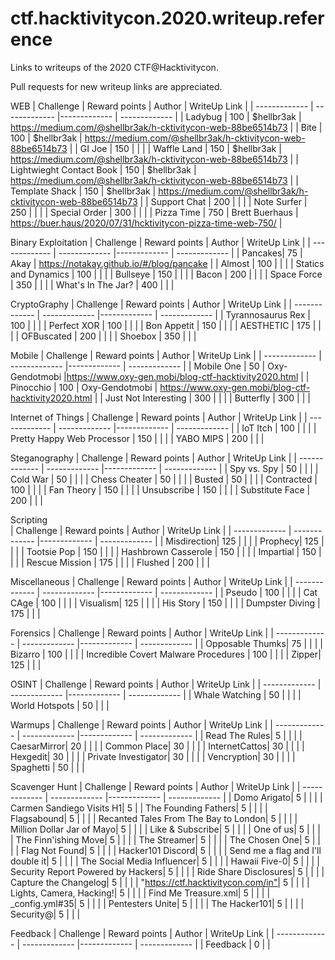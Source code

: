 # ctf.hacktivitycon.2020.writeup.reference
Links to writeups of the 2020 CTF@Hacktivitycon.

Pull requests for new writeup links are appreciated. 

WEB
| Challenge  | Reward points | Author | WriteUp Link |
| ------------- | ------------- |------------- | ------------- |
| Ladybug	|  100 |	$hellbr3ak	| https://medium.com/@shellbr3ak/h-cktivitycon-web-88be6514b73 | 
| Bite		|  100 |	$hellbr3ak	| https://medium.com/@shellbr3ak/h-cktivitycon-web-88be6514b73 | 
| GI Joe		|  150 |  | |
| Waffle Land	|  150 | 	$hellbr3ak	| https://medium.com/@shellbr3ak/h-cktivitycon-web-88be6514b73 | 
| Lightwieght Contact Book	|   150 |	$hellbr3ak	| https://medium.com/@shellbr3ak/h-cktivitycon-web-88be6514b73 |
| Template Shack	|  150 | 	$hellbr3ak	| https://medium.com/@shellbr3ak/h-cktivitycon-web-88be6514b73 |
| Support Chat	|  200 | | |
| Note Surfer	|  250 |  | |
| Special Order	|  300 | | |
| Pizza Time	|  750 |	Brett Buerhaus	| https://buer.haus/2020/07/31/hcktivitycon-pizza-time-web-750/ | 

Binary Exploitation
| Challenge  | Reward points | Author | WriteUp Link |
| ------------- | ------------- |------------- | ------------- |
| Pancakes|  75  |	Akay	| https://notakay.github.io/#/blog/pancake | 
| Almost		|  100 | | |
| Statics and Dynamics	|  100 | | |
| Bullseye 	|  150 |  | |
| Bacon		|  200 | | |
| Space Force |  350 | | |
| What's In The Jar?	| 400 | | |

CryptoGraphy
| Challenge  | Reward points | Author | WriteUp Link |
| ------------- | ------------- |------------- | ------------- |
| Tyrannosaurus Rex	|  100 | | |
| Perfect XOR	|  100 | | |
| Bon Appetit	|  150 | | |
| AESTHETIC	|  175  | | |
| OFBuscated	|  200 | | |
| Shoebox	|  350 | | |

Mobile
| Challenge  | Reward points | Author | WriteUp Link |
| ------------- | ------------- |------------- | ------------- |
| Mobile One	|  50 | Oxy-Gendotmobi |https://www.oxy-gen.mobi/blog-ctf-hacktivity2020.html |
| Pinocchio	|  100 | Oxy-Gendotmobi | https://www.oxy-gen.mobi/blog-ctf-hacktivity2020.html |
| Just Not Interesting	|  300 | | |
| Butterfly	|  300 | | |

Internet of Things
| Challenge  | Reward points | Author | WriteUp Link |
| ------------- | ------------- |------------- | ------------- |
| IoT Itch	|  100 | | |
| Pretty Happy Web Processor	|  150 |  | |
| YABO MIPS	|  200 | | |

Steganography 
| Challenge  | Reward points | Author | WriteUp Link |
| ------------- | ------------- |------------- | ------------- |
| Spy vs. Spy	|  50 | | |
| Cold War	|  50 | | |
| Chess Cheater	|  50 | | |
| Busted |  50 | | |
| Contracted	|  100 | | |
| Fan Theory	|  150 |  | |
| Unsubscribe	|  150 |  | |
| Substitute Face	|  200 | | |

Scripting	 
| Challenge  | Reward points | Author | WriteUp Link |
| ------------- | ------------- |------------- | ------------- |
| Misdirection|  125  | | |
| Prophecy|  125  | | |
| Tootsie Pop	|  150 |  | |
| Hashbrown Casserole	|  150 |  | |
| Impartial |  150 | | |
| Rescue Mission	|  175  | | |
| Flushed	|  200 | | |

Miscellaneous
| Challenge  | Reward points | Author | WriteUp Link |
| ------------- | ------------- |------------- | ------------- |
| Pseudo	|  100 | | |
| Cat CAge	|  100 | | |
| Visualism|  125  | | |
| His Story	|  150 |  | |
| Dumpster Diving	|  175  | | |

Forensics
| Challenge  | Reward points | Author | WriteUp Link |
| ------------- | ------------- |------------- | ------------- |
| Opposable Thumks|  75  | | |
| Bizarro	|  100 | | |
| Incredible Covert Malware Procedures	|  100 | | |
| Zipper|  125  | | |

OSINT
| Challenge  | Reward points | Author | WriteUp Link |
| ------------- | ------------- |------------- | ------------- |
| Whale Watching	|  50 | | |
| World Hotspots	|  50 | | |

Warmups
| Challenge  | Reward points | Author | WriteUp Link |
| ------------- | ------------- |------------- | ------------- |
| Read The Rules|  5  | | |
| CaesarMirror|  20  | | |
| Common Place|  30  | | |
| InternetCattos|  30  | | |
| Hexgedit|  30  | | |
| Private Investigator|  30  | | |
| Vencryption|  30  | | |
| Spaghetti	|  50 | | |

Scavenger Hunt
| Challenge  | Reward points | Author | WriteUp Link |
| ------------- | ------------- |------------- | ------------- |
| Domo Arigato|  5  | | |
| Carmen Sandiego Visits H1|  5  |
| The Founding Fathers|  5  | | |
| Flagsabound|  5  | | |
| Recanted Tales From The Bay to London|  5  | | |
| Million Dollar Jar of Mayo|  5  | | |
| Like &amp; Subscribe|  5  | | |
| One of us|  5  | | |
| The Finn'ishing Move|  5  | | |
| The Streamer|  5  | | |
| The Chosen One|  5  | | |
| Flag Not Found|  5  | | |
| Hacker101 Discord|  5  | | |
| Send me a flag and I'll double it|  5  | | |
| The Social Media Influencer|  5  | | |
| Hawaii Five-0|  5  | | |
| Security Report Powered by Hackers|  5  | | |
| Ride Share Disclosures|  5  | | |
| Capture the Changelog|  5  | | |
| "https://ctf.hacktivitycon.com/in"|  5  |	 | |
| Lights, Camera, Hacking!|  5  | | |
| Find Me Treasure.xml|  5  | | |
| _config.yml#35|  5  | | |
| Pentesters Unite|  5  | | |
| The Hacker101|  5  | | |
| Security@|  5  | | |

Feedback
| Challenge  | Reward points | Author | WriteUp Link |
| ------------- | ------------- |------------- | ------------- |
| Feedback	| 0 | |
